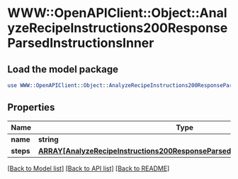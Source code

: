 # WWW::OpenAPIClient::Object::AnalyzeRecipeInstructions200ResponseParsedInstructionsInner

## Load the model package
```perl
use WWW::OpenAPIClient::Object::AnalyzeRecipeInstructions200ResponseParsedInstructionsInner;
```

## Properties
Name | Type | Description | Notes
------------ | ------------- | ------------- | -------------
**name** | **string** |  | 
**steps** | [**ARRAY[AnalyzeRecipeInstructions200ResponseParsedInstructionsInnerStepsInner]**](AnalyzeRecipeInstructions200ResponseParsedInstructionsInnerStepsInner.md) |  | [optional] 

[[Back to Model list]](../README.md#documentation-for-models) [[Back to API list]](../README.md#documentation-for-api-endpoints) [[Back to README]](../README.md)


